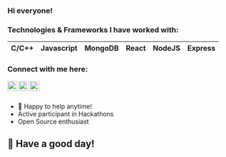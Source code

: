 ### Hi everyone!

### Technologies & Frameworks I have worked with:
| C/C++ | Javascript | MongoDB | React | NodeJS | Express |
| :---: | :--------: | :-----: | :---: | :----: | :-----: |


### Connect with me here:  


<a href="https://twitter.com/Mayank_MKD">
  <img align="left" alt="Mayank's Twitter" width="22px" src="https://cdn.jsdelivr.net/npm/simple-icons@v3/icons/twitter.svg" />
</a>
<a href="https://www.linkedin.com/in/me-mayankkumar/">
  <img align="left" alt="Mayank's Linkedin" width="22px" src="https://cdn.jsdelivr.net/npm/simple-icons@v3/icons/linkedin.svg" />
</a>
<a href="https://github.com/Mayankkumarmk">
  <img align="left" alt="Mayank's Github" width="22px" src="https://cdn.jsdelivr.net/npm/simple-icons@v3/icons/github.svg" />
</a>


<br/>
<br/>



- 💬 Happy to help anytime!
- Active participant in Hackathons 
- Open Source enthusiast

## :rainbow: Have a good day!


